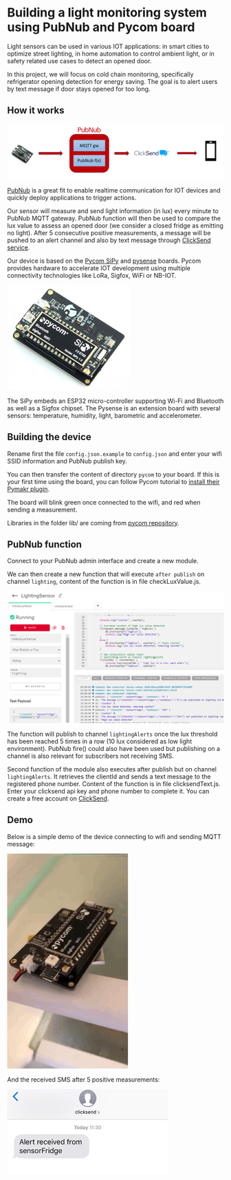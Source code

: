 # Building a light monitoring system using PubNub and Pycom board

Light sensors can be used in various IOT applications: in smart cities to optimize street lighting, in home automation to control ambient light, or in safety related use cases to detect an opened door.

In this project, we will focus on cold chain monitoring, specifically refrigerator opening detection for energy saving. The goal is to alert users by text message if door stays opened for too long.

## How it works

![Diagram](img/diagram.PNG)

[PubNub](https://www.pubnub.com) is a great fit to enable realtime communication for IOT devices and quickly deploy applications to trigger actions.

Our sensor will measure and send light information (in lux) every minute to PubNub MQTT gateway. PubNub function will then be used to compare the lux value to assess an opened door (we consider a closed fridge as emitting no light). After 5 consecutive positive measurements, a message will be pushed to an alert channel and also by text message through [ClickSend service](https://www.clicksend.com).

Our device is based on the [Pycom SiPy](https://pycom.io/product/sipy/) and [pysense](https://pycom.io/product/pysense/) boards. Pycom provides hardware to accelerate IOT development using multiple connectivity technologies like LoRa, Sigfox, WiFi or NB-IOT.

![SiPy board](img/sipy.PNG)

The SiPy embeds an ESP32 micro-controller supporting Wi-Fi and Bluetooth as well as a Sigfox chipset. The Pysense is an extension board with several sensors: temperature, humidity, light, barometric and accelerometer.

## Building the device

Rename first the file `config.json.example` to `config.json` and enter your wifi SSID information and PubNub publish key.

You can then transfer the content of directory `pycom` to your board. If this is your first time using the board, you can follow Pycom tutorial to [install their Pymakr plugin](https://docs.pycom.io/pymakr/installation/).

The board will blink green once connected to the wifi, and red when sending a measurement.

Libraries in the folder lib/ are coming from [pycom repository](https://github.com/pycom/pycom-libraries).

## PubNub function

Connect to your PubNub admin interface and create a new module.

We can then create a new function that will execute `after publish` on channel `lighting`, content of the function is in file checkLuxValue.js.

![Function checkLuxValue](img/checkLuxValue.PNG)

The function will publish to channel `lightingAlerts` once the lux threshold has been reached 5 times in a row (10 lux considered as low light environment). PubNub fire() could also have been used but publishing on a channel is also relevant for subscribers not receiving SMS.

Second function of the module also executes after publish but on channel `lightingAlerts`. It retrieves the clientId and sends a text message to the registered phone number.
Content of the function is in file clicksendText.js. Enter your clicksend api key and phone number to complete it. You can create a free account on [ClickSend](https://www.clicksend.com).

## Demo

Below is a simple demo of the device connecting to wifi and sending MQTT message:

![Board GIF](img/demo.gif)

And the received SMS after 5 positive measurements:

![SMS](img/sms.JPG)
